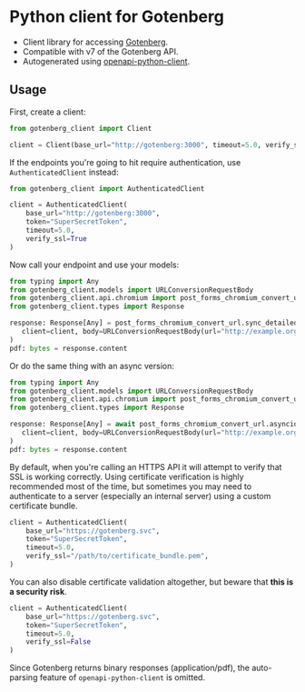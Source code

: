# Python client for Gotenberg
- Client library for accessing [Gotenberg](https://gotenberg.dev/).
- Compatible with v7 of the Gotenberg API. 
- Autogenerated using [openapi-python-client](https://github.com/openapi-generators/openapi-python-client).

## Usage
First, create a client:

```python
from gotenberg_client import Client

client = Client(base_url="http://gotenberg:3000", timeout=5.0, verify_ssl=True)
```

If the endpoints you're going to hit require authentication, use `AuthenticatedClient` instead:

```python
from gotenberg_client import AuthenticatedClient

client = AuthenticatedClient(
    base_url="http://gotenberg:3000",
    token="SuperSecretToken",
    timeout=5.0,
    verify_ssl=True
)
```

Now call your endpoint and use your models:

```python
from typing import Any
from gotenberg_client.models import URLConversionRequestBody
from gotenberg_client.api.chromium import post_forms_chromium_convert_url
from gotenberg_client.types import Response

response: Response[Any] = post_forms_chromium_convert_url.sync_detailed(
   client=client, body=URLConversionRequestBody(url="http://example.org")
)
pdf: bytes = response.content
```

Or do the same thing with an async version:

```python
from typing import Any
from gotenberg_client.models import URLConversionRequestBody
from gotenberg_client.api.chromium import post_forms_chromium_convert_url
from gotenberg_client.types import Response

response: Response[Any] = await post_forms_chromium_convert_url.asyncio_detailed(
   client=client, body=URLConversionRequestBody(url="http://example.org")
)
pdf: bytes = response.content
```

By default, when you're calling an HTTPS API it will attempt to verify that SSL is working correctly.
Using certificate verification is highly recommended most of the time, but sometimes you may need
to authenticate to a server (especially an internal server) using a custom certificate bundle.

```python
client = AuthenticatedClient(
    base_url="https://gotenberg.svc", 
    token="SuperSecretToken",
    timeout=5.0,
    verify_ssl="/path/to/certificate_bundle.pem",
)
```

You can also disable certificate validation altogether, but beware that **this is a security risk**.

```python
client = AuthenticatedClient(
    base_url="https://gotenberg.svc", 
    token="SuperSecretToken", 
    timeout=5.0,
    verify_ssl=False
)
```

Since Gotenberg returns binary responses (application/pdf),
the auto-parsing feature of `openapi-python-client` is omitted.
